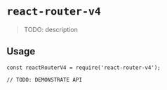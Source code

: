 # `react-router-v4`

> TODO: description

## Usage

```
const reactRouterV4 = require('react-router-v4');

// TODO: DEMONSTRATE API
```
